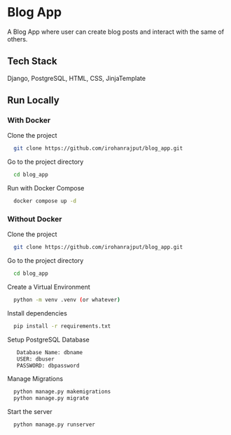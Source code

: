 # Blog App

A Blog App where user can create blog posts and interact with the same of others.


## Tech Stack

Django, PostgreSQL, HTML, CSS, JinjaTemplate




## Run Locally
### With Docker
Clone the project

```bash
  git clone https://github.com/irohanrajput/blog_app.git
```

Go to the project directory

```bash
  cd blog_app
```
Run with Docker Compose

```bash
  docker compose up -d
```


### Without Docker

Clone the project

```bash
  git clone https://github.com/irohanrajput/blog_app.git
```

Go to the project directory

```bash
  cd blog_app
```

Create a Virtual Environment

```bash
  python -m venv .venv (or whatever)
```
Install dependencies

```bash
  pip install -r requirements.txt
```
Setup PostgreSQL Database

```bash
   Database Name: dbname
   USER: dbuser
   PASSWORD: dbpassword
```
Manage Migrations

```bash
  python manage.py makemigrations
  python manage.py migrate
```


Start the server

```bash
  python manage.py runserver
```

